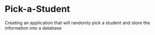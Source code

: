 # Pick-a-Student
Creating an application that will randomly pick a student and store the information into a database
